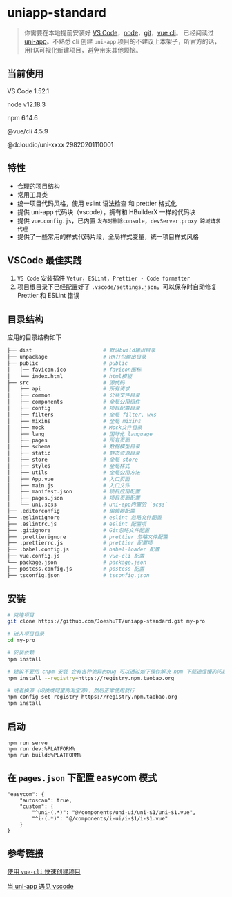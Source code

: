 # uniapp-standard

> 你需要在本地提前安装好 [VS Code](https://code.visualstudio.com/)，[node](http://nodejs.org/)，[git](https://git-scm.com/)，[vue cli](https://cli.vuejs.org/)。
已经阅读过 [uni-app](https://uniapp.dcloud.io/quickstart-cli)。不熟悉 cli 创建 `uni-app` 项目的不建议上本架子，听官方的话，用HX可视化新建项目，避免带来其他烦恼。


## 当前使用

VS Code 1.52.1

node v12.18.3

npm 6.14.6

@vue/cli 4.5.9

@dcloudio/uni-xxxx  29820201110001

## 特性

- 合理的项目结构
- 常用工具类
- 统一项目代码风格，使用 eslint 语法检查 和 prettier 格式化
- 提供 uni-app 代码块（vscode），拥有和 HBuilderX 一样的代码块
- 提供 `vue.config.js`，已内置 `发布时删除console`，`devServer.proxy 跨域请求代理`
- 提供了一些常用的样式代码片段，全局样式变量，统一项目样式风格

## VSCode 最佳实践

1. `VS Code` 安装插件 `Vetur`，`ESLint`，`Prettier - Code formatter`
2. 项目根目录下已经配置好了 `.vscode/settings.json`，可以保存时自动修复 Prettier 和 ESLint 错误
## 目录结构

应用的目录结构如下

```bash
├── dist                       # 默认build输出目录
├── unpackage                  # HX打包输出目录
├── public                     # public
│   │── favicon.ico            # favicon图标
│   └── index.html             # html模板
├── src                        # 源代码
│   ├── api                    # 所有请求
│   ├── common                 # 公共文件目录
│   ├── components             # 全局公用组件
│   ├── config                 # 项目配置目录
│   ├── filters                # 全局 filter, wxs
│   ├── mixins                 # 全局 mixins
│   ├── mock                   # Mock文件目录
│   ├── lang                   # 国际化 language
│   ├── pages                  # 所有页面
│   ├── schema                 # 数据模型目录
│   ├── static                 # 静态资源目录
│   ├── store                  # 全局 store
│   ├── styles                 # 全局样式
│   ├── utils                  # 全局公用方法
│   ├── App.vue                # 入口页面
│   ├── main.js                # 入口文件
│   ├── manifest.json          # 项目应用配置
│   ├── pages.json             # 项目页面配置
│   └── uni.scss               # uni-app内置的 `scss`
├── .editorconfig              # 编辑器配置
├── .eslintignore              # eslint 忽略文件配置
├── .eslintrc.js               # eslint 配置项
├── .gitignore                 # Git忽略文件配置
├── .prettierignore            # prettier 忽略文件配置
├── .prettierrc.js             # prettier 配置项
├── .babel.config.js           # babel-loader 配置
├── vue.config.js              # vue-cli 配置
└── package.json               # package.json
├── postcss.config.js          # postcss 配置
├── tsconfig.json              # tsconfig.json

```

## 安装

```bash
# 克隆项目
git clone https://github.com/JoeshuTT/uniapp-standard.git my-pro

# 进入项目目录
cd my-pro

# 安装依赖
npm install

# 建议不要用 cnpm 安装 会有各种诡异的bug 可以通过如下操作解决 npm 下载速度慢的问题
npm install --registry=https://registry.npm.taobao.org

# 或者换源（切换成阿里的淘宝源)，然后正常使用就行
npm config set registry https://registry.npm.taobao.org
npm install
```

## 启动

```
npm run serve
npm run dev:%PLATFORM%
npm run build:%PLATFORM%
```
## 在 `pages.json` 下配置 easycom 模式

```
"easycom": {
    "autoscan": true,
    "custom": {
        "^uni-(.*)": "@/components/uni-ui/uni-$1/uni-$1.vue",
        "^i-(.*)": "@/components/i-ui/i-$1/i-$1.vue"
    }
}
```

## 参考链接

[使用 `vue-cli` 快速创建项目](https://uniapp.dcloud.io/quickstart-cli)

[当 uni-app 遇见 vscode](https://ask.dcloud.net.cn/article/36286)
